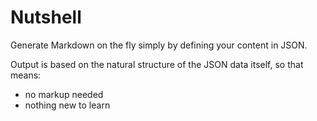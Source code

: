# Nutshell
Generate Markdown on the fly simply by defining your content in JSON. 

Output is based on the natural structure of the JSON data itself, so that means:
- no markup needed
- nothing new to learn
